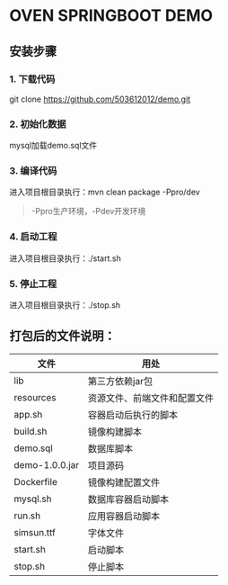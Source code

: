 # OVEN SPRINGBOOT DEMO
## 安装步骤
### 1. 下载代码
git clone https://github.com/503612012/demo.git
### 2. 初始化数据
mysql加载demo.sql文件
### 3. 编译代码
进入项目根目录执行：mvn clean package -Ppro/dev
> -Ppro生产环境，-Pdev开发环境
### 4. 启动工程
进入项目根目录执行：./start.sh
### 5. 停止工程
进入项目根目录执行：./stop.sh
## 打包后的文件说明：
| 文件             | 用处             |
|----------------|----------------|
| lib            | 第三方依赖jar包      |
| resources      | 资源文件、前端文件和配置文件 |
| app.sh         | 容器启动后执行的脚本     |
| build.sh       | 镜像构建脚本         |
| demo.sql       | 数据库脚本          |
| demo-1.0.0.jar | 项目源码           |
| Dockerfile     | 镜像构建配置文件       |
| mysql.sh       | 数据库容器启动脚本      |
| run.sh         | 应用容器启动脚本       |
| simsun.ttf     | 字体文件           |
| start.sh       | 启动脚本           |
| stop.sh        | 停止脚本           |